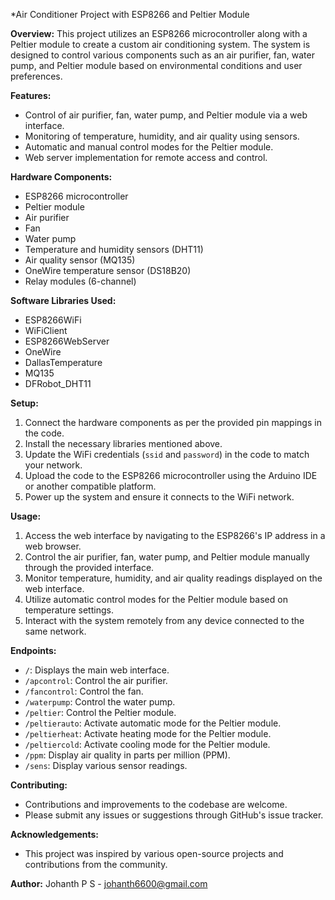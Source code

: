 *Air Conditioner Project with ESP8266 and Peltier Module

**Overview:**
This project utilizes an ESP8266 microcontroller along with a Peltier module to create a custom air conditioning system. The system is designed to control various components such as an air purifier, fan, water pump, and Peltier module based on environmental conditions and user preferences. 

**Features:**
- Control of air purifier, fan, water pump, and Peltier module via a web interface.
- Monitoring of temperature, humidity, and air quality using sensors.
- Automatic and manual control modes for the Peltier module.
- Web server implementation for remote access and control.

**Hardware Components:**
- ESP8266 microcontroller
- Peltier module
- Air purifier
- Fan
- Water pump
- Temperature and humidity sensors (DHT11)
- Air quality sensor (MQ135)
- OneWire temperature sensor (DS18B20)
- Relay modules (6-channel)

**Software Libraries Used:**
- ESP8266WiFi
- WiFiClient
- ESP8266WebServer
- OneWire
- DallasTemperature
- MQ135
- DFRobot_DHT11

**Setup:**
1. Connect the hardware components as per the provided pin mappings in the code.
2. Install the necessary libraries mentioned above.
3. Update the WiFi credentials (`ssid` and `password`) in the code to match your network.
4. Upload the code to the ESP8266 microcontroller using the Arduino IDE or another compatible platform.
5. Power up the system and ensure it connects to the WiFi network.

**Usage:**
1. Access the web interface by navigating to the ESP8266's IP address in a web browser.
2. Control the air purifier, fan, water pump, and Peltier module manually through the provided interface.
3. Monitor temperature, humidity, and air quality readings displayed on the web interface.
4. Utilize automatic control modes for the Peltier module based on temperature settings.
5. Interact with the system remotely from any device connected to the same network.

**Endpoints:**
- `/`: Displays the main web interface.
- `/apcontrol`: Control the air purifier.
- `/fancontrol`: Control the fan.
- `/waterpump`: Control the water pump.
- `/peltier`: Control the Peltier module.
- `/peltierauto`: Activate automatic mode for the Peltier module.
- `/peltierheat`: Activate heating mode for the Peltier module.
- `/peltiercold`: Activate cooling mode for the Peltier module.
- `/ppm`: Display air quality in parts per million (PPM).
- `/sens`: Display various sensor readings.

**Contributing:**
- Contributions and improvements to the codebase are welcome.
- Please submit any issues or suggestions through GitHub's issue tracker.

**Acknowledgements:**
- This project was inspired by various open-source projects and contributions from the community.

**Author:**
Johanth P S - johanth6600@gmail.com


